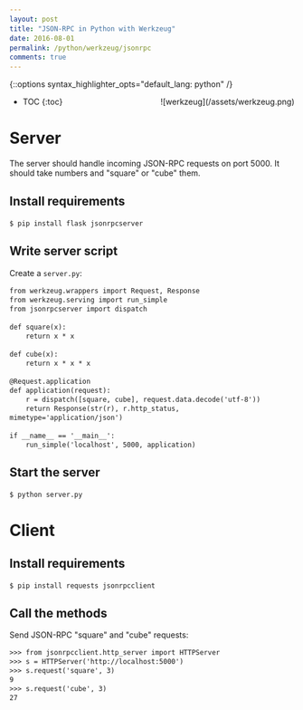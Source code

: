 ```yaml
---
layout: post
title: "JSON-RPC in Python with Werkzeug"
date: 2016-08-01
permalink: /python/werkzeug/jsonrpc
comments: true
---
```

{::options syntax_highlighter_opts="default_lang: python" /}

<div style="float: right" markdown="1">
![werkzeug](/assets/werkzeug.png)
</div>

* TOC
{:toc}

Server
======

The server should handle incoming JSON-RPC requests on port 5000.
It should take numbers and "square" or "cube" them.

Install requirements
--------------------

``` shell
$ pip install flask jsonrpcserver
```

Write server script
-------------------

Create a `server.py`:

    from werkzeug.wrappers import Request, Response
    from werkzeug.serving import run_simple
    from jsonrpcserver import dispatch

    def square(x):
        return x * x

    def cube(x):
        return x * x * x

    @Request.application
    def application(request):
        r = dispatch([square, cube], request.data.decode('utf-8'))
        return Response(str(r), r.http_status, mimetype='application/json')

    if __name__ == '__main__':
        run_simple('localhost', 5000, application)

Start the server
----------------

``` shell
$ python server.py
```

Client
======

Install requirements
--------------------

``` shell
$ pip install requests jsonrpcclient
```

Call the methods
----------------

Send JSON-RPC "square" and "cube" requests:

    >>> from jsonrpcclient.http_server import HTTPServer
    >>> s = HTTPServer('http://localhost:5000')
    >>> s.request('square', 3)
    9
    >>> s.request('cube', 3)
    27
